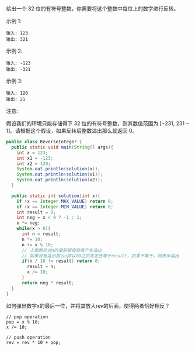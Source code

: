 给出一个 32 位的有符号整数，你需要将这个整数中每位上的数字进行反转。

示例 1:
```
输入: 123
输出: 321
```
 示例 2:
```
输入: -123
输出: -321
```
示例 3:
```
输入: 120
输出: 21
```
注意:

假设我们的环境只能存储得下 32 位的有符号整数，则其数值范围为 [−231,  231 − 1]。请根据这个假设，如果反转后整数溢出那么就返回 0。



```java
public class ReverseInteger {
  public static void main(String[] args){
    int x = 123;
    int x1 = -123;
    int x2 = 120;
    System.out.println(solution(x));
    System.out.println(solution(x1));
    System.out.println(solution(x2));
  }

  public static int solution(int x){
    if (x == Integer.MAX_VALUE) return 0;
    if (x == Integer.MIN_VALUE) return 0;
    int result = 0;
    int neg = x < 0 ? -1 : 1;
    x *= neg;
    while(x > 0){
      int n = result;
      n *= 10;
      n += x % 10;
      // 上面两处对n的重新赋值容易产生溢出
      // 如果没有溢出那么n除以10之后肯定还等于result，如果不等于，则表示溢出
      if(n / 10 != result) return 0;
        result = n;
        x /= 10;
      }
      return neg * result;
  }
}
```



如何弹出数字x的最后一位，并将其放入rev的后面，使得两者恰好相反？

```
// pop operation
pop = x % 10;
x /= 10;

// push operation
rev = rev * 10 + pop;
```

